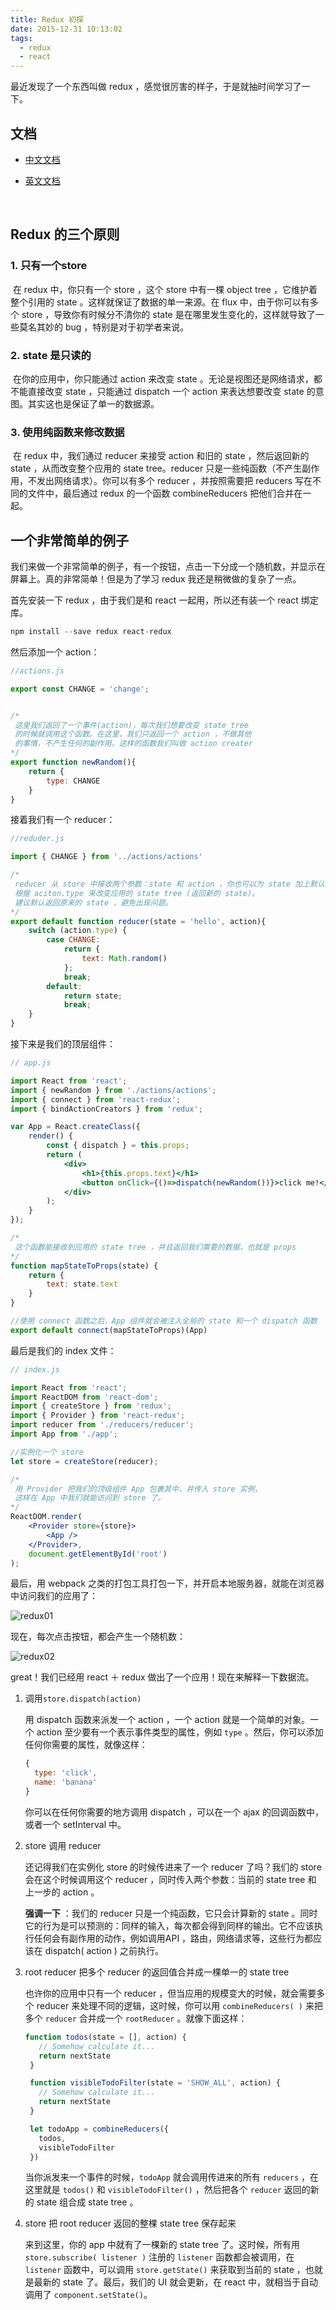 ```yaml
---
title: Redux 初探
date: 2015-12-31 10:13:02
tags:
  - redux
  - react
---
```

最近发现了一个东西叫做 redux ，感觉很厉害的样子，于是就抽时间学习了一下。

<!--more-->

## 文档

- [中文文档](http://camsong.github.io/redux-in-chinese/index.html)

- [英文文档](http://rackt.org/redux/index.html)

  ​

## Redux 的三个原则

### 1. 只有一个store

​	在 redux 中，你只有一个 store ，这个 store 中有一棵 object tree ，它维护着整个引用的 state 。这样就保证了数据的单一来源。在 flux 中，由于你可以有多个 store ，导致你有时候分不清你的 state 是在哪里发生变化的，这样就导致了一些莫名其妙的 bug ，特别是对于初学者来说。

### 2. state 是只读的

​	在你的应用中，你只能通过 action 来改变 state 。无论是视图还是网络请求，都不能直接改变 state ，只能通过 dispatch 一个 action 来表达想要改变 state 的意图。其实这也是保证了单一的数据源。

### 3. 使用纯函数来修改数据

​	在 redux 中，我们通过 reducer 来接受 action 和旧的 state ，然后返回新的 state ，从而改变整个应用的 state tree。reducer 只是一些纯函数（不产生副作用，不发出网络请求）。你可以有多个 reducer ，并按照需要把 reducers 写在不同的文件中，最后通过 redux 的一个函数 combineReducers 把他们合并在一起。



## 一个非常简单的例子

​	我们来做一个非常简单的例子，有一个按钮，点击一下分成一个随机数，并显示在屏幕上。真的非常简单！但是为了学习 redux 我还是稍微做的复杂了一点。

首先安装一下 redux ，由于我们是和 react 一起用，所以还有装一个 react 绑定库。

``` javascript
npm install --save redux react-redux
```

然后添加一个 action：

``` javascript
//actions.js

export const CHANGE = 'change';


/*
 这里我们返回了一个事件(action)，每次我们想要改变 state tree
 的时候就调用这个函数。在这里，我们只返回一个 action ，不做其他
 的事情，不产生任何的副作用。这样的函数我们叫做 action creater
*/
export function newRandom(){
	return {
		type: CHANGE
	}
}
```

接着我们有一个 reducer：

``` javascript
//reduder.js

import { CHANGE } from '../actions/actions'

/*
 reducer 从 store 中接收两个参数：state 和 action ，你也可以为 state 加上默认值。
 根据 aciton.type 来改变应用的 state tree (返回新的 state)。
 建议默认返回原来的 state ，避免出现问题。
*/
export default function reducer(state = 'hello', action){
	switch (action.type) {
		case CHANGE:
			return {
				text: Math.random()
			};
			break;
		default:
			return state;
			break;
	}
}
```

接下来是我们的顶层组件：

```jsx
// app.js

import React from 'react';
import { newRandom } from './actions/actions';
import { connect } from 'react-redux';
import { bindActionCreators } from 'redux';

var App = React.createClass({
    render() {
        const { dispatch } = this.props;
        return (
            <div>
                <h1>{this.props.text}</h1>
                <button onClick={()=>dispatch(newRandom())}>click me!</button>
            </div>
        );
    }
});

/*
 这个函数能接收到应用的 state tree ，并且返回我们需要的数据，也就是 props
*/
function mapStateToProps(state) {
    return {
        text: state.text
    }
}

//使用 connect 函数之后，App 组件就会被注入全局的 state 和一个 dispatch 函数
export default connect(mapStateToProps)(App)
```

最后是我们的 index 文件：

``` jsx
// index.js

import React from 'react';
import ReactDOM from 'react-dom';
import { createStore } from 'redux';
import { Provider } from 'react-redux';
import reducer from './reducers/reducer';
import App from './app';

//实例化一个 store
let store = createStore(reducer);

/*
 用 Provider 把我们的顶级组件 App 包裹其中，并传入 store 实例，
 这样在 App 中我们就能访问到 store 了。
*/
ReactDOM.render(
	<Provider store={store}>
		<App />
	</Provider>,
	document.getElementById('root')
);
```

最后，用 webpack 之类的打包工具打包一下，并开启本地服务器，就能在浏览器中访问我们的应用了：

  ![redux01](https://s1.ax1x.com/2022/06/01/XGhKYD.png)



现在，每次点击按钮，都会产生一个随机数：

 ![redux02](https://s1.ax1x.com/2022/06/01/XGh8OI.png)



great！我们已经用 react ＋ redux 做出了一个应用！现在来解释一下数据流。

1. 调用`store.dispatch(action)`

   用 dispatch 函数来派发一个 action ，一个 action 就是一个简单的对象。一个 action 至少要有一个表示事件类型的属性，例如 `type` 。然后，你可以添加任何你需要的属性，就像这样：

   ``` javascript
   {
     type: 'click',
     name: 'banana'
   }
   ```

   你可以在任何你需要的地方调用 dispatch ，可以在一个 ajax 的回调函数中，或者一个 setInterval 中。

2. store 调用 reducer

   还记得我们在实例化 store 的时候传进来了一个 reducer 了吗？我们的 store 会在这个时候调用这个 reducer ，同时传入两个参数：当前的 state tree 和 上一步的 action 。

   **强调一下** ：我们的 reducer 只是一个纯函数，它只会计算新的 state 。同时它的行为是可以预测的：同样的输入，每次都会得到同样的输出。它不应该执行任何会有副作用的动作，例如调用API ，路由，网络请求等，这些行为都应该在 dispatch( action ) 之前执行。

3. root reducer 把多个 reducer 的返回值合并成一棵单一的 state tree

   也许你的应用中只有一个 reducer ，但当应用的规模变大的时候，就会需要多个 reducer 来处理不同的逻辑，这时候，你可以用 `combineReducers( )` 来把多个 `reducer` 合并成一个 `rootReducer` 。就像下面这样：

   ``` javascript
   function todos(state = [], action) {
      // Somehow calculate it...
      return nextState
    }

    function visibleTodoFilter(state = 'SHOW_ALL', action) {
      // Somehow calculate it...
      return nextState
    }

    let todoApp = combineReducers({
      todos,
      visibleTodoFilter
    })
   ```

   当你派发来一个事件的时候，`todoApp` 就会调用传进来的所有 `reducers` ，在这里就是 `todos()` 和 `visibleTodoFilter()` ，然后把各个 `reducer` 返回的新的 state 组合成 state tree 。

4. store 把 root reducer 返回的整棵 state tree 保存起来

   来到这里，你的 app 中就有了一棵新的 state tree 了。这时候，所有用 `store.subscribe( listener )` 注册的 `listener` 函数都会被调用，在 `listener` 函数中，可以调用 `store.getState()` 来获取到当前的 state ，也就是最新的 state 了。最后，我们的 UI 就会更新，在 react 中，就相当于自动调用了 `component.setState()`。

